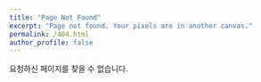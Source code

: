 ```yaml
---
title: "Page Not Found"
excerpt: "Page not found. Your pixels are in another canvas."
permalink: /404.html
author_profile: false
---
```


요청하신 페이지를 찾을 수 없습니다.

<script>
    var GOOG_FIXURL_LANG = 'en';
    var GOOG_FIXURL_SITE = 'https://dinn.github.io'
</script>
<script src="https://linkhelp.clients.google.com/tbproxy/lh/wm/fixurl.js">
</script>
